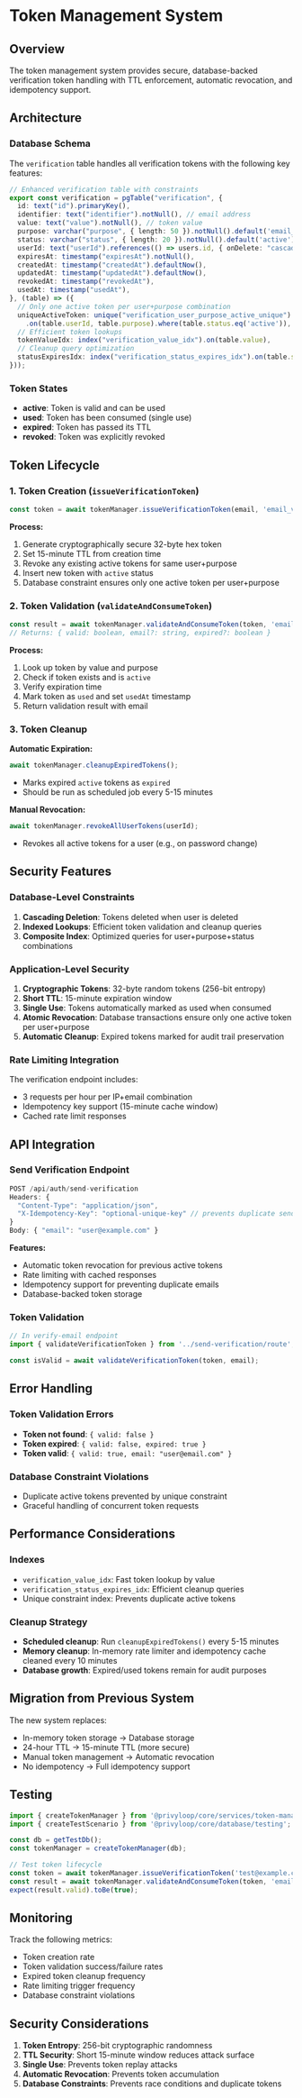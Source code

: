 # Token Management System

## Overview

The token management system provides secure, database-backed verification token handling with TTL enforcement, automatic revocation, and idempotency support.

## Architecture

### Database Schema

The `verification` table handles all verification tokens with the following key features:

```typescript
// Enhanced verification table with constraints
export const verification = pgTable("verification", {
  id: text("id").primaryKey(),
  identifier: text("identifier").notNull(), // email address
  value: text("value").notNull(), // token value
  purpose: varchar("purpose", { length: 50 }).notNull().default('email_verification'),
  status: varchar("status", { length: 20 }).notNull().default('active'),
  userId: text("userId").references(() => users.id, { onDelete: "cascade" }),
  expiresAt: timestamp("expiresAt").notNull(),
  createdAt: timestamp("createdAt").defaultNow(),
  updatedAt: timestamp("updatedAt").defaultNow(),
  revokedAt: timestamp("revokedAt"),
  usedAt: timestamp("usedAt"),
}, (table) => ({
  // Only one active token per user+purpose combination
  uniqueActiveToken: unique("verification_user_purpose_active_unique")
    .on(table.userId, table.purpose).where(table.status.eq('active')),
  // Efficient token lookups
  tokenValueIdx: index("verification_value_idx").on(table.value),
  // Cleanup query optimization
  statusExpiresIdx: index("verification_status_expires_idx").on(table.status, table.expiresAt),
}));
```

### Token States

- **active**: Token is valid and can be used
- **used**: Token has been consumed (single use)
- **expired**: Token has passed its TTL
- **revoked**: Token was explicitly revoked

## Token Lifecycle

### 1. Token Creation (`issueVerificationToken`)

```typescript
const token = await tokenManager.issueVerificationToken(email, 'email_verification');
```

**Process:**
1. Generate cryptographically secure 32-byte hex token
2. Set 15-minute TTL from creation time
3. Revoke any existing active tokens for same user+purpose
4. Insert new token with `active` status
5. Database constraint ensures only one active token per user+purpose

### 2. Token Validation (`validateAndConsumeToken`)

```typescript
const result = await tokenManager.validateAndConsumeToken(token, 'email_verification');
// Returns: { valid: boolean, email?: string, expired?: boolean }
```

**Process:**
1. Look up token by value and purpose
2. Check if token exists and is `active`
3. Verify expiration time
4. Mark token as `used` and set `usedAt` timestamp
5. Return validation result with email

### 3. Token Cleanup

**Automatic Expiration:**
```typescript
await tokenManager.cleanupExpiredTokens();
```
- Marks expired `active` tokens as `expired`
- Should be run as scheduled job every 5-15 minutes

**Manual Revocation:**
```typescript
await tokenManager.revokeAllUserTokens(userId);
```
- Revokes all active tokens for a user (e.g., on password change)

## Security Features

### Database-Level Constraints

1. **Cascading Deletion**: Tokens deleted when user is deleted
2. **Indexed Lookups**: Efficient token validation and cleanup queries
3. **Composite Index**: Optimized queries for user+purpose+status combinations

### Application-Level Security

1. **Cryptographic Tokens**: 32-byte random tokens (256-bit entropy)
2. **Short TTL**: 15-minute expiration window
3. **Single Use**: Tokens automatically marked as used when consumed
4. **Atomic Revocation**: Database transactions ensure only one active token per user+purpose
5. **Automatic Cleanup**: Expired tokens marked for audit trail preservation

### Rate Limiting Integration

The verification endpoint includes:
- 3 requests per hour per IP+email combination
- Idempotency key support (15-minute cache window)
- Cached rate limit responses

## API Integration

### Send Verification Endpoint

```typescript
POST /api/auth/send-verification
Headers: { 
  "Content-Type": "application/json",
  "X-Idempotency-Key": "optional-unique-key" // prevents duplicate sends
}
Body: { "email": "user@example.com" }
```

**Features:**
- Automatic token revocation for previous active tokens
- Rate limiting with cached responses
- Idempotency support for preventing duplicate emails
- Database-backed token storage

### Token Validation

```typescript
// In verify-email endpoint
import { validateVerificationToken } from '../send-verification/route';

const isValid = await validateVerificationToken(token, email);
```

## Error Handling

### Token Validation Errors

- **Token not found**: `{ valid: false }`
- **Token expired**: `{ valid: false, expired: true }`
- **Token valid**: `{ valid: true, email: "user@email.com" }`

### Database Constraint Violations

- Duplicate active tokens prevented by unique constraint
- Graceful handling of concurrent token requests

## Performance Considerations

### Indexes

- `verification_value_idx`: Fast token lookup by value
- `verification_status_expires_idx`: Efficient cleanup queries
- Unique constraint index: Prevents duplicate active tokens

### Cleanup Strategy

- **Scheduled cleanup**: Run `cleanupExpiredTokens()` every 5-15 minutes
- **Memory cleanup**: In-memory rate limiter and idempotency cache cleaned every 10 minutes
- **Database growth**: Expired/used tokens remain for audit purposes

## Migration from Previous System

The new system replaces:
- In-memory token storage → Database storage
- 24-hour TTL → 15-minute TTL (more secure)
- Manual token management → Automatic revocation
- No idempotency → Full idempotency support

## Testing

```typescript
import { createTokenManager } from '@privyloop/core/services/token-management';
import { createTestScenario } from '@privyloop/core/database/testing';

const db = getTestDb();
const tokenManager = createTokenManager(db);

// Test token lifecycle
const token = await tokenManager.issueVerificationToken('test@example.com');
const result = await tokenManager.validateAndConsumeToken(token, 'email_verification');
expect(result.valid).toBe(true);
```

## Monitoring

Track the following metrics:
- Token creation rate
- Token validation success/failure rates
- Expired token cleanup frequency
- Rate limiting trigger frequency
- Database constraint violations

## Security Considerations

1. **Token Entropy**: 256-bit cryptographic randomness
2. **TTL Security**: Short 15-minute window reduces attack surface
3. **Single Use**: Prevents token replay attacks
4. **Automatic Revocation**: Prevents token accumulation
5. **Database Constraints**: Prevents race conditions and duplicate tokens